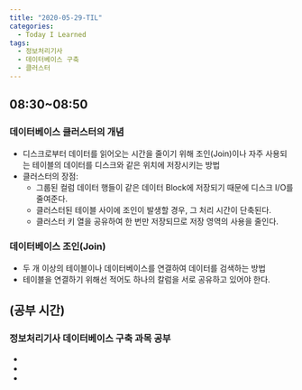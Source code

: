 ```yaml
---
title: "2020-05-29-TIL"
categories:
  - Today I Learned
tags:
  - 정보처리기사
  - 데이터베이스 구축
  - 클러스터
---
```


## 08:30~08:50
### 데이터베이스 클러스터의 개념
  - 디스크로부터 데이터를 읽어오는 시간을 줄이기 위해 조인(Join)이나 자주 사용되는 테이블의 데이터를 디스크와 같은 위치에 저장시키는 방법
  - 클러스터의 장점:
    - 그룹된 컬럼 데이터 행들이 같은 데이터 Block에 저장되기 때문에 디스크 I/O를 줄여준다.
    - 클러스터된 테이블 사이에 조인이 발생할 경우, 그 처리 시간이 단축된다.
    - 클러스터 키 열을 공유하여 한 번만 저장되므로 저장 영역의 사용을 줄인다.
    
### 데이터베이스 조인(Join)
  - 두 개 이상의 테이블이나 데이터베이스를 연결하여 데이터를 검색하는 방법
  - 테이블을 연결하기 위해선 적어도 하나의 칼럼을 서로 공유하고 있어야 한다.

## (공부 시간)
### 정보처리기사 데이터베이스 구축 과목 공부
  - 
  - 
  - 
